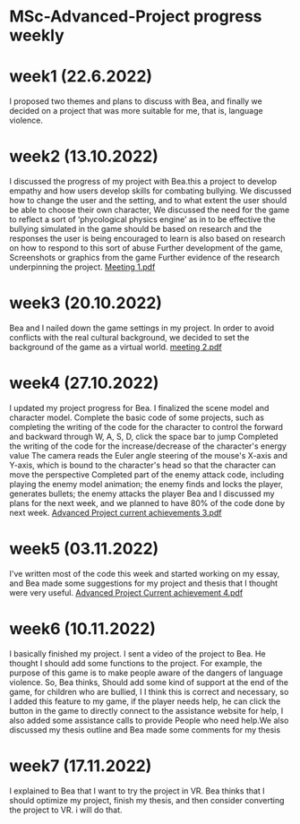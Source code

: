 # MSc-Advanced-Project progress weekly
# week1 (22.6.2022)
I proposed two themes and plans to discuss with Bea, and finally we decided on a project that was more suitable for me, that is, language violence.

# week2 (13.10.2022)
I discussed the progress of my project with Bea.this a project to develop empathy and how users develop skills for combating bullying. We discussed how to change the user and the setting, and to what extent the user should
 be able to choose their own character,  We discussed the need for the game to reflect a sort of ‘phycological physics engine’ as in to be effective the bullying simulated in the game should be based on research and the responses the user is being encouraged to learn is also based on research on how to respond to this sort of abuse Further development of the game, Screenshots or graphics from the game Further evidence of the research underpinning the project.
 [Meeting 1.pdf](https://github.com/EstheXCC/MSc-Advanced-Project/files/10073731/Meeting.1.pdf)

# week3 (20.10.2022)
Bea and I nailed down the game settings in my project. In order to avoid conflicts with the real cultural background, we decided to set the background of the game as a virtual world.
[meeting 2.pdf](https://github.com/EstheXCC/MSc-Advanced-Project/files/10073786/meeting.2.pdf)

# week4 (27.10.2022)
I updated my project progress for Bea. I finalized the scene model and character model. Complete the basic code of some projects, such as completing the writing of the code for the character to control the forward and backward through W, A, S, D, click the space bar to jump
Completed the writing of the code for the increase/decrease of the character's energy value
The camera reads the Euler angle steering of the mouse's X-axis and Y-axis, which is bound to the character's head so that the character can move the perspective
Completed part of the enemy attack code, including playing the enemy model animation; the enemy finds and locks the player, generates bullets; the enemy attacks the player
Bea and I discussed my plans for the next week, and we planned to have 80% of the code done by next week.
[Advanced Project current achievements 3.pdf](https://github.com/EstheXCC/MSc-Advanced-Project/files/10073791/Advanced.Project.current.achievements.3.pdf)

# week5 (03.11.2022)
I've written most of the code this week and started working on my essay, and Bea made some suggestions for my project and thesis that I thought were very useful.
[Advanced Project Current achievement 4.pdf](https://github.com/EstheXCC/MSc-Advanced-Project/files/10073803/Advanced.Project.Current.achievement.4.pdf)

# week6 (10.11.2022)
I basically finished my project. I sent a video of the project to Bea. He thought I should add some functions to the project. For example, the purpose of this game is to make people aware of the dangers of language violence. So, Bea thinks, Should add some kind of support at the end of the game, for children who are bullied, I
I think this is correct and necessary, so I added this feature to my game, if the player needs help, he can click the button in the game to directly connect to the assistance website for help, I also added some assistance calls to provide People who need help.We also discussed my thesis outline and Bea made some comments for my thesis
# week7 (17.11.2022)
I explained to Bea that I want to try the project in VR. Bea thinks that I should optimize my project, finish my thesis, and then consider converting the project to VR. i will do that.
